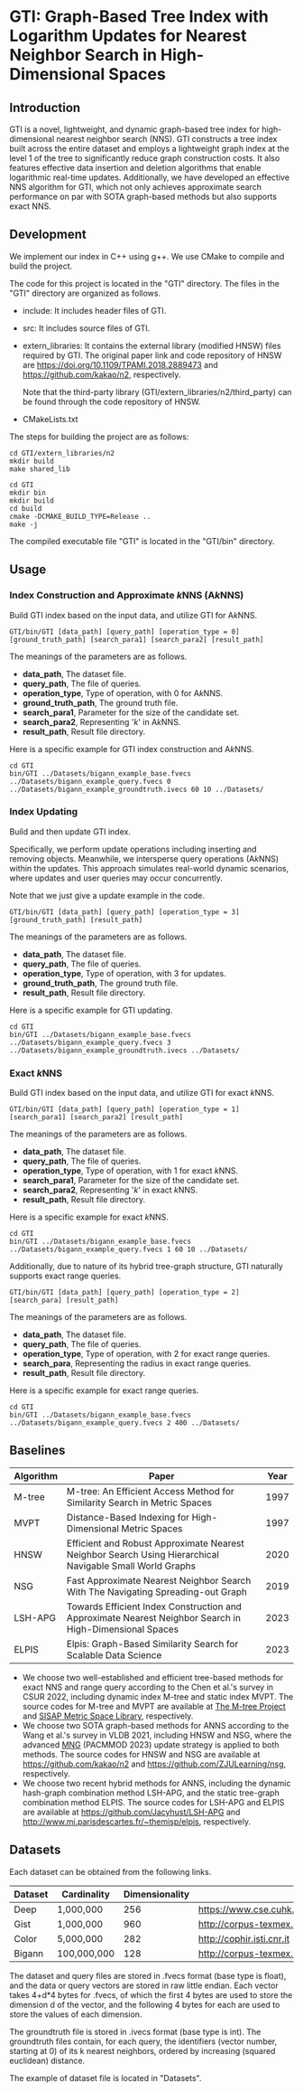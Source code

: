 # GTI: Graph-Based Tree Index with Logarithm Updates for Nearest Neighbor Search in High-Dimensional Spaces

## Introduction

GTI is a novel, lightweight, and dynamic graph-based tree index for high-dimensional nearest neighbor search (NNS). GTI constructs a tree index built across the entire dataset and employs a lightweight graph index at the level 1 of the tree to significantly reduce graph construction costs. It also features effective data insertion and deletion algorithms that enable logarithmic real-time updates. Additionally, we have developed an effective NNS algorithm for GTI, which not only achieves approximate search performance on par with SOTA graph-based methods but also supports exact NNS. 

## Development

We implement our index in C++ using g++. We use CMake to compile and build the project. 

The code for this project is located in the "GTI" directory. The files in the "GTI" directory are organized as follows.

- include: It includes header files of GTI.

- src: It includes source files of GTI.

- extern_libraries: It contains the external library (modified HNSW) files required by GTI. The original paper link and code repository of HNSW are https://doi.org/10.1109/TPAMI.2018.2889473 and https://github.com/kakao/n2, respectively.

  Note that the third-party library (GTI/extern_libraries/n2/third_party) can be found through the code repository of HNSW.

- CMakeLists.txt

The steps for building the project are as follows:

```shell
cd GTI/extern_libraries/n2
mkdir build
make shared_lib

cd GTI
mkdir bin
mkdir build
cd build 
cmake -DCMAKE_BUILD_TYPE=Release ..
make -j
```

The compiled executable file "GTI" is located in the "GTI/bin" directory.

## Usage

### Index Construction and Approximate $k$NNS (A$k$NNS)

Build GTI index based on the input data, and utilize GTI for A$k$NNS.

```shell
GTI/bin/GTI [data_path] [query_path] [operation_type = 0] [ground_truth_path] [search_para1] [search_para2] [result_path]
```

The meanings of the parameters are as follows.

- **data_path**, The dataset file.
- **query_path**, The file of queries.
- **operation_type**, Type of operation, with 0 for A$k$NNS.
- **ground_truth_path**, The ground truth file.
- **search_para1**, Parameter for the size of the candidate set.
- **search_para2**, Representing '$k$' in A$k$NNS.
-  **result_path**, Result file directory.

Here is a specific example for GTI index construction and  A$k$NNS.

```shell
cd GTI
bin/GTI ../Datasets/bigann_example_base.fvecs ../Datasets/bigann_example_query.fvecs 0 ../Datasets/bigann_example_groundtruth.ivecs 60 10 ../Datasets/
```

### Index Updating

Build and then update GTI index.  

Specifically, we perform update operations including inserting and removing objects. Meanwhile, we intersperse query operations (A$k$NNS) within the updates. This approach simulates real-world dynamic scenarios, where updates and user queries may occur concurrently. 

Note that we just give a update example in the code.

```shell
GTI/bin/GTI [data_path] [query_path] [operation_type = 3] [ground_truth_path] [result_path]
```

The meanings of the parameters are as follows.

- **data_path**, The dataset file.
- **query_path**, The file of queries.
- **operation_type**, Type of operation, with 3 for updates.
- **ground_truth_path**, The ground truth file.
- **result_path**, Result file directory.

Here is a specific example for GTI updating.

```shell
cd GTI
bin/GTI ../Datasets/bigann_example_base.fvecs ../Datasets/bigann_example_query.fvecs 3 ../Datasets/bigann_example_groundtruth.ivecs ../Datasets/
```

### Exact $k$NNS

Build GTI index based on the input data, and utilize GTI for exact $k$NNS. 

```shell
GTI/bin/GTI [data_path] [query_path] [operation_type = 1] [search_para1] [search_para2] [result_path]
```

The meanings of the parameters are as follows.

- **data_path**, The dataset file.
- **query_path**, The file of queries.
- **operation_type**, Type of operation, with 1 for exact $k$NNS.
- **search_para1**, Parameter for the size of the candidate set.
- **search_para2**, Representing '$k$' in exact $k$NNS.
- **result_path**, Result file directory.

Here is a specific example for exact $k$NNS.

```shell
cd GTI
bin/GTI ../Datasets/bigann_example_base.fvecs ../Datasets/bigann_example_query.fvecs 1 60 10 ../Datasets/
```

Additionally, due to nature of its hybrid tree-graph structure, GTI naturally supports exact range queries.

```shell
GTI/bin/GTI [data_path] [query_path] [operation_type = 2] [search_para] [result_path]
```

The meanings of the parameters are as follows.

- **data_path**, The dataset file.
- **query_path**, The file of queries.
- **operation_type**, Type of operation, with 2 for exact range queries.
- **search_para**, Representing the radius in exact range queries.
- **result_path**, Result file directory.

Here is a specific example for exact range queries.

```shell
cd GTI
bin/GTI ../Datasets/bigann_example_base.fvecs ../Datasets/bigann_example_query.fvecs 2 400 ../Datasets/
```


## Baselines

| __Algorithm__ | __Paper__ | __Year__ |
|-------------|------------|------------|
|M-tree   | M-tree: An Efficient Access Method for Similarity Search in Metric Spaces | 1997 |
| MVPT          | Distance-Based Indexing for High-Dimensional Metric Spaces   | 1997     |
| HNSW          | Efficient and Robust Approximate Nearest Neighbor Search Using Hierarchical Navigable Small World Graphs | 2020     |
|NSG | Fast Approximate Nearest Neighbor Search With The Navigating Spreading-out Graph | 2019     |
|LSH-APG | Towards  Efficient Index Construction and  Approximate Nearest Neighbor Search in High-Dimensional Spaces | 2023 |
|ELPIS | Elpis:  Graph-Based Similarity Search for Scalable Data Science | 2023 |

- We choose two well-established and efficient tree-based methods for exact NNS and range query according to the Chen et al.'s survey in CSUR 2022, including dynamic index M-tree and static index MVPT. The source codes for M-tree and MVPT are available at [The M-tree Project](http://www-db.deis.unibo.it/Mtree/) and [SISAP Metric Space Library](https://www.sisap.org/), respectively.
- We choose two SOTA graph-based methods for ANNS according to the Wang et al.'s survey in VLDB 2021, including HNSW and NSG, where the advanced [MNG](https://doi.org/10.1145/3588908) (PACMMOD 2023) update strategy is applied to both methods. The source codes for HNSW and NSG are available at https://github.com/kakao/n2 and https://github.com/ZJULearning/nsg, respectively.
- We choose two recent hybrid methods for ANNS, including the dynamic hash-graph combination method LSH-APG, and the static tree-graph combination method ELPIS. The source codes for LSH-APG and ELPIS are available at https://github.com/Jacyhust/LSH-APG and http://www.mi.parisdescartes.fr/~themisp/elpis, respectively.

## Datasets

Each dataset can be obtained from the following links. 

| Dataset | Cardinality | Dimensionality | Link                                                         |
| ------- | ----------- | -------------- | ------------------------------------------------------------ |
| Deep    | 1,000,000   | 256            | https://www.cse.cuhk.edu.hk/systems/hash/gqr/dataset/deep1M.tar.gz |
| Gist    | 1,000,000   | 960            | http://corpus-texmex.irisa.fr/                               |
| Color   | 5,000,000   | 282            | http://cophir.isti.cnr.it                                    |
| Bigann  | 100,000,000 | 128            | http://corpus-texmex.irisa.fr/                               |

The dataset and query files are stored in .fvecs format (base type is float), and the data or query vectors are stored in raw little endian. Each vector takes 4+d*4 bytes for .fvecs, of which the first 4 bytes are used to store the dimension d of the vector, and the following 4 bytes for each are used to store the values of each dimension.

The groundtruth file is stored in .ivecs format (base type is int). The groundtruth files contain, for each query, the identifiers (vector number, starting at 0) of its k nearest neighbors, ordered by increasing (squared euclidean) distance. 

The example of dataset file is located in "Datasets". 

